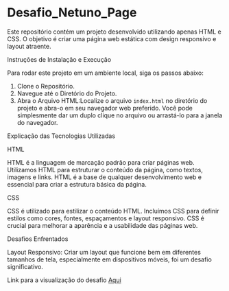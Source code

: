 # Desafio_Netuno_Page

Este repositório contém um projeto desenvolvido utilizando apenas HTML e CSS. O objetivo é criar uma página web estática com design responsivo e layout atraente.

Instruções de Instalação e Execução

Para rodar este projeto em um ambiente local, siga os passos abaixo:

1. Clone o Repositório.
2. Navegue até o Diretório do Projeto.
3. Abra o Arquivo HTML:Localize o arquivo `index.html` no diretório do projeto e abra-o em seu navegador web preferido. Você pode simplesmente dar um duplo clique no arquivo ou arrastá-lo para a janela do navegador.

Explicação das Tecnologias Utilizadas

HTML

HTML é a linguagem de marcação padrão para criar páginas web. Utilizamos HTML para estruturar o conteúdo da página, como textos, imagens e links. HTML é a base de qualquer desenvolvimento web e essencial para criar a estrutura básica da página.

CSS

CSS é utilizado para estilizar o conteúdo HTML. Incluímos CSS para definir estilos como cores, fontes, espaçamentos e layout responsivo. CSS é crucial para melhorar a aparência e a usabilidade das páginas web. 

Desafios Enfrentados

Layout Responsivo: Criar um layout que funcione bem em diferentes tamanhos de tela, especialmente em dispositivos móveis, foi um desafio significativo.

Link para a visualização do desafio <a href="index.html">Aqui</a>